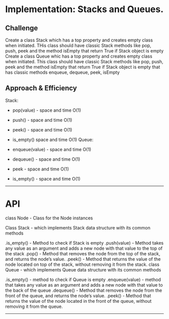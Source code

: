 # Implementation: Stacks and Queues.
## Challenge
Create a class Stack which has a top property and creates empty class when initiated. THis class should have classic Stack methods like pop, push, peek and the method isEmpty that return True if Stack object is empty Create a class Queue whic has a top property and creates empty class when initiated. This class should have classic Stack methods like pop, push, peek and the method isEmpty that return True if Stack object is empty that has classic methods enqueue, dequeue, peek, isEmpty

## Approach & Efficiency
Stack:

* pop(value) - space and time O(1)
* push() - space and time O(1)
* peek() - space and time O(1)
* is_empty() space and time O(1)
Queue:

* enqueue(value) - space and time O(1)
* dequeue() - space and time O(1)
* peek - space and time O(1)
* is_empty() - space and time O(1)
___
# API
class Node - Class for the Node instances

Class Stack - which implements Stack data structure with its common methods

.is_empty() - Method to check if Stack is empty
.push(value) - Method takes any value as an argument and adds a new node with that value to the top of the stack
.pop() - Method that removes the node from the top of the stack, and returns the node’s value.
.peek() - Method that returns the value of the node located on top of the stack, without removing it from the stack.
class Queue - which implements Queue data structure with its common methods

.is_empty() - method to check if Queue is empty
.enqueue(value) - method that takes any value as an argument and adds a new node with that value to the back of the queue
.dequeue() - Method that removes the node from the front of the queue, and returns the node’s value.
.peek() - Method that returns the value of the node located in the front of the queue, without removing it from the queue.
___